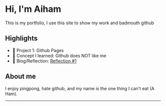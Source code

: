 # Hi, I'm Aiham
This is my portfolio, I use this site to show my work and badmouth github

## Highlights
- 🔧 Project 1: Github Pages
- 🧠 Concept I learned: Github does NOT like me
- 📝 Blog/Reflection: [Reflection #1](./posts/first_reflection.md)

## About me
I enjoy pingpong, hate github, and my name is the one thing I can't eat (A Ham).

---

